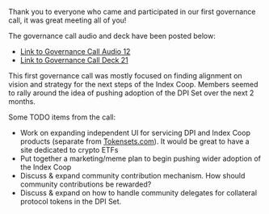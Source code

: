 Thank you to everyone who came and participated in our first governance call, it was great meeting all of you!

The governance call audio and deck have been posted below:

-   [Link to Governance Call Audio 12](https://drive.google.com/file/d/1we1meQIF85HkXBeVoRUTMuvR1_xIkuWE/view?usp=sharing)
-   [Link to Governance Call Deck 21](https://drive.google.com/file/d/1_QE0Ntyghv0pr3EfDzP3Kt4Pgkkz1ZqC/view?usp=sharing)

This first governance call was mostly focused on finding alignment on vision and strategy for the next steps of the Index Coop. Members seemed to rally around the idea of pushing adoption of the DPI Set over the next 2 months.

Some TODO items from the call:

-   Work on expanding independent UI for servicing DPI and Index Coop products (separate from [Tokensets.com](http://tokensets.com/)). It would be great to have a site dedicated to crypto ETFs
-   Put together a marketing/meme plan to begin pushing wider adoption of the Index Coop
-   Discuss & expand community contribution mechanism. How should community contributions be rewarded?
-   Discuss & expand on how to handle community delegates for collateral protocol tokens in the DPI Set.